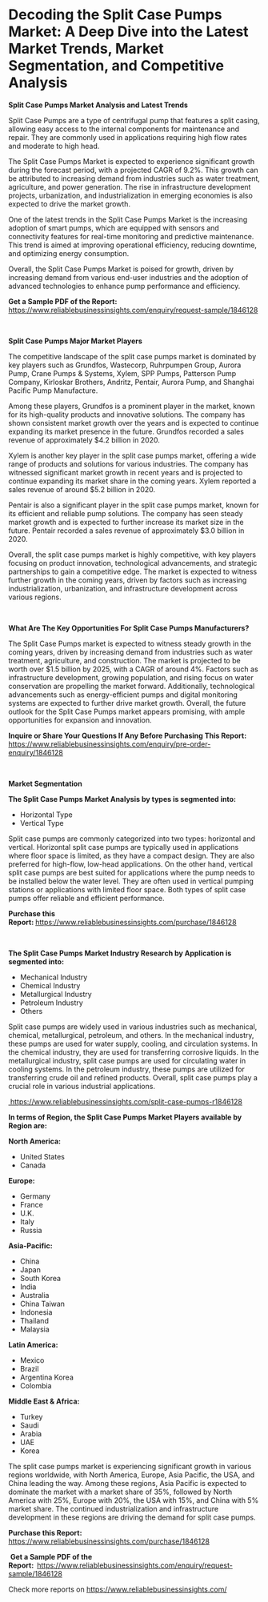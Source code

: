 <p><h1>Decoding the Split Case Pumps Market: A Deep Dive into the Latest Market Trends, Market Segmentation, and Competitive Analysis</h1></p><p><strong>Split Case Pumps Market Analysis and Latest Trends</strong></p>
<p><p>Split Case Pumps are a type of centrifugal pump that features a split casing, allowing easy access to the internal components for maintenance and repair. They are commonly used in applications requiring high flow rates and moderate to high head.</p><p>The Split Case Pumps Market is expected to experience significant growth during the forecast period, with a projected CAGR of 9.2%. This growth can be attributed to increasing demand from industries such as water treatment, agriculture, and power generation. The rise in infrastructure development projects, urbanization, and industrialization in emerging economies is also expected to drive the market growth.</p><p>One of the latest trends in the Split Case Pumps Market is the increasing adoption of smart pumps, which are equipped with sensors and connectivity features for real-time monitoring and predictive maintenance. This trend is aimed at improving operational efficiency, reducing downtime, and optimizing energy consumption.</p><p>Overall, the Split Case Pumps Market is poised for growth, driven by increasing demand from various end-user industries and the adoption of advanced technologies to enhance pump performance and efficiency.</p></p>
<p><strong>Get a Sample PDF of the Report:&nbsp;</strong> <a href="https://www.reliablebusinessinsights.com/enquiry/request-sample/1846128">https://www.reliablebusinessinsights.com/enquiry/request-sample/1846128</a></p>
<p>&nbsp;</p>
<p><strong>Split Case Pumps Major Market Players</strong></p>
<p><p>The competitive landscape of the split case pumps market is dominated by key players such as Grundfos, Wastecorp, Ruhrpumpen Group, Aurora Pump, Crane Pumps & Systems, Xylem, SPP Pumps, Patterson Pump Company, Kirloskar Brothers, Andritz, Pentair, Aurora Pump, and Shanghai Pacific Pump Manufacture.</p><p>Among these players, Grundfos is a prominent player in the market, known for its high-quality products and innovative solutions. The company has shown consistent market growth over the years and is expected to continue expanding its market presence in the future. Grundfos recorded a sales revenue of approximately $4.2 billion in 2020.</p><p>Xylem is another key player in the split case pumps market, offering a wide range of products and solutions for various industries. The company has witnessed significant market growth in recent years and is projected to continue expanding its market share in the coming years. Xylem reported a sales revenue of around $5.2 billion in 2020.</p><p>Pentair is also a significant player in the split case pumps market, known for its efficient and reliable pump solutions. The company has seen steady market growth and is expected to further increase its market size in the future. Pentair recorded a sales revenue of approximately $3.0 billion in 2020.</p><p>Overall, the split case pumps market is highly competitive, with key players focusing on product innovation, technological advancements, and strategic partnerships to gain a competitive edge. The market is expected to witness further growth in the coming years, driven by factors such as increasing industrialization, urbanization, and infrastructure development across various regions.</p></p>
<p>&nbsp;</p>
<p><strong>What Are The Key Opportunities For Split Case Pumps Manufacturers?</strong></p>
<p><p>The Split Case Pumps market is expected to witness steady growth in the coming years, driven by increasing demand from industries such as water treatment, agriculture, and construction. The market is projected to be worth over $1.5 billion by 2025, with a CAGR of around 4%. Factors such as infrastructure development, growing population, and rising focus on water conservation are propelling the market forward. Additionally, technological advancements such as energy-efficient pumps and digital monitoring systems are expected to further drive market growth. Overall, the future outlook for the Split Case Pumps market appears promising, with ample opportunities for expansion and innovation.</p></p>
<p><strong>Inquire or Share Your Questions If Any Before Purchasing This Report:</strong> <a href="https://www.reliablebusinessinsights.com/enquiry/pre-order-enquiry/1846128">https://www.reliablebusinessinsights.com/enquiry/pre-order-enquiry/1846128</a></p>
<p>&nbsp;</p>
<p><strong>Market Segmentation</strong></p>
<p><strong>The Split Case Pumps Market Analysis by types is segmented into:</strong></p>
<p><ul><li>Horizontal Type</li><li>Vertical Type</li></ul></p>
<p><p>Split case pumps are commonly categorized into two types: horizontal and vertical. Horizontal split case pumps are typically used in applications where floor space is limited, as they have a compact design. They are also preferred for high-flow, low-head applications. On the other hand, vertical split case pumps are best suited for applications where the pump needs to be installed below the water level. They are often used in vertical pumping stations or applications with limited floor space. Both types of split case pumps offer reliable and efficient performance.</p></p>
<p><strong>Purchase this Report:&nbsp;</strong><a href="https://www.reliablebusinessinsights.com/purchase/1846128">https://www.reliablebusinessinsights.com/purchase/1846128</a></p>
<p>&nbsp;</p>
<p><strong>The Split Case Pumps Market Industry Research by Application is segmented into:</strong></p>
<p><ul><li>Mechanical Industry</li><li>Chemical Industry</li><li>Metallurgical Industry</li><li>Petroleum Industry</li><li>Others</li></ul></p>
<p><p>Split case pumps are widely used in various industries such as mechanical, chemical, metallurgical, petroleum, and others. In the mechanical industry, these pumps are used for water supply, cooling, and circulation systems. In the chemical industry, they are used for transferring corrosive liquids. In the metallurgical industry, split case pumps are used for circulating water in cooling systems. In the petroleum industry, these pumps are utilized for transferring crude oil and refined products. Overall, split case pumps play a crucial role in various industrial applications.</p></p>
<p><a href="https://www.reliablebusinessinsights.com/split-case-pumps-r1846128">&nbsp;https://www.reliablebusinessinsights.com/split-case-pumps-r1846128</a></p>
<p><strong>In terms of Region, the Split Case Pumps Market Players available by Region are:</strong></p>
<p>
    <p> <strong> North America: </strong>
        <ul>
            <li>United States</li>
            <li>Canada</li>
        </ul>
        </p> 
    <p> <strong> Europe: </strong>
        <ul>
            <li>Germany</li>
            <li>France</li>
            <li>U.K.</li>
            <li>Italy</li>
            <li>Russia</li>
        </ul>
        </p> 
    <p> <strong> Asia-Pacific: </strong>
        <ul>
            <li>China</li>
            <li>Japan</li>
            <li>South Korea</li>
            <li>India</li>
            <li>Australia</li>
            <li>China Taiwan</li>
            <li>Indonesia</li>
            <li>Thailand</li>
            <li>Malaysia</li>
        </ul>
        </p> 
    <p> <strong> Latin America: </strong>
        <ul>
            <li>Mexico</li>
            <li>Brazil</li>
            <li>Argentina Korea</li>
            <li>Colombia</li>
        </ul>
        </p> 
    <p> <strong> Middle East & Africa: </strong>
        <ul>
            <li>Turkey</li>
            <li>Saudi</li>
            <li>Arabia</li>
            <li>UAE</li>
            <li>Korea</li>
        </ul>
    </p>
    </p>
<p><p>The split case pumps market is experiencing significant growth in various regions worldwide, with North America, Europe, Asia Pacific, the USA, and China leading the way. Among these regions, Asia Pacific is expected to dominate the market with a market share of 35%, followed by North America with 25%, Europe with 20%, the USA with 15%, and China with 5% market share. The continued industrialization and infrastructure development in these regions are driving the demand for split case pumps.</p></p>
<p><strong>Purchase this Report: </strong><a href="https://www.reliablebusinessinsights.com/purchase/1846128">https://www.reliablebusinessinsights.com/purchase/1846128</a></p>
<p>&nbsp;<strong>Get a Sample PDF of the Report:&nbsp;&nbsp;</strong><a href="https://www.reliablebusinessinsights.com/enquiry/request-sample/1846128">https://www.reliablebusinessinsights.com/enquiry/request-sample/1846128</a></p>
<p><strong></strong></p>
<p>Check more reports on <a href="https://www.reliablebusinessinsights.com/">https://www.reliablebusinessinsights.com/</a></p>